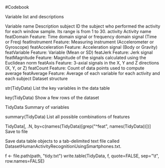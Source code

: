 #Codebook



Variable list and descriptions

Variable name	Description
subject	ID the subject who performed the activity for each window sample. Its range is from 1 to 30.
activity	Activity name
featDomain	Feature: Time domain signal or frequency domain signal (Time or Freq)
featInstrument	Feature: Measuring instrument (Accelerometer or Gyroscope)
featAcceleration	Feature: Acceleration signal (Body or Gravity)
featVariable	Feature: Variable (Mean or SD)
featJerk	Feature: Jerk signal
featMagnitude	Feature: Magnitude of the signals calculated using the Euclidean norm
featAxis	Feature: 3-axial signals in the X, Y and Z directions (X, Y, or Z)
featCount	Feature: Count of data points used to compute average
featAverage	Feature: Average of each variable for each activity and each subject
Dataset structure

str(TidyData)
List the key variables in the data table

key(TidyData)
Show a few rows of the dataset

TidyData
Summary of variables

summary(TidyData)
List all possible combinations of features

TidyData[, .N, by=c(names(TidyData)[grep("^feat", names(TidyData))])]
Save to file

Save data table objects to a tab-delimited text file called DatasetHumanActivityRecognitionUsingSmartphones.txt.

f <- file.path(path, "tidy.txt")
write.table(TidyData, f, quote=FALSE, sep="\t", row.names=FALSE)
